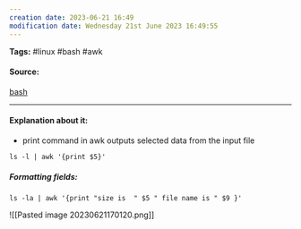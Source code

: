 ```yaml
---
creation date: 2023-06-21 16:49
modification date: Wednesday 21st June 2023 16:49:55
---
```


**Tags:** #linux #bash #awk 

#### Source:
[bash](https://tldp.org/LDP/Bash-Beginners-Guide/html/sect_06_02.html)

--------------------------------------

#### Explanation about it:

* print command in awk outputs selected data from the input file

```
ls -l | awk '{print $5}'
```

##### Formatting fields:

```
ls -la | awk '{print "size is  " $5 " file name is " $9 }'
```

![[Pasted image 20230621170120.png]]

